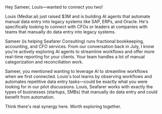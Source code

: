 Hey Sameer, Louis—wanted to connect you two!

Louis (Mediar.ai) just raised $3M and is building AI agents that automate manual data entry into legacy systems like SAP, ERPs, and Oracle. He's specifically looking to connect with CFOs or leaders at companies with teams that manually do data entry into legacy systems.

Sameer (is helping Seafarer Consulting) runs fractional bookkeeping, accounting, and CFO services. From our conversation back in July, I know you're actively exploring AI agents to streamline workflows and offer more real-time reporting for your clients. Your team handles a lot of manual categorization and reconciliation work.

Sameer, you mentioned wanting to leverage AI to streamline workflows when we first connected. Louis's tool learns by observing workflows and automates repetitive data entry tasks—could be exactly what you were looking for in our pilot discussions. Louis, Seafarer works with exactly the types of businesses (startups, SMBs) that manually do data entry and could benefit from automation.

Think there's real synergy here. Worth exploring together.

